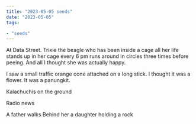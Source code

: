 ```yaml
---
title: "2023-05-05 seeds"
date: "2023-05-05"
tags:

- "seeds"
---
```


At Data Street. Trixie the beagle who has been inside a cage all her life stands up in her cage every 6 pm runs around in circles three times before peeing. And all I thought she was actually happy.

I saw a small traffic orange cone attached on a long stick. I thought it was a flower. It was a panungkit.

Kalachuchis on the ground

Radio news

A father walks
Behind her a daughter holding a rock